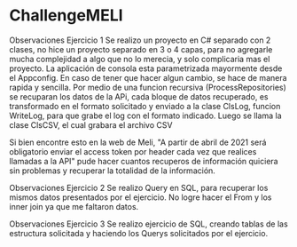 # ChallengeMELI
Observaciones Ejercicio 1
  Se realizo un proyecto en C# separado con 2 clases, no hice un proyecto separado en 3 o 4 capas, para no agregarle mucha complejidad a 
  algo que no lo merecia, y solo complicaria mas el proyecto.
  La aplicación de consola esta parametrizada mayormente desde el Appconfig. En caso de tener que hacer algun cambio, se hace de manera rapida y sencilla.
  Por medio de una funcion recursiva (ProcessRepositories) se recuparan los datos de la APi, cada bloque de datos recuperado, es transformado en el formato solicitado
  y enviado a la clase ClsLog, funcion WriteLog, para que grabe el log con el formato indicado.
  Luego se llama la clase ClsCSV, el cual grabara el archivo CSV
  
 Si bien encontre esto en la web de Meli,  "A partir de abril de 2021 será obligatorio enviar el access token por header cada vez que realices llamadas a la API"
 pude hacer cuantos recuperos de información quiciera sin problemas y recuperar la totalidad de la información.
  
Observaciones Ejercicio 2
  Se realizo Query en SQL, para recuperar los mismos datos presentados por el ejercicio. No logre hacer el From y los inner join ya que me faltaron datos.

Observaciones Ejercicio 3
  Se realizo ejercicio de SQL, creando tablas de las estructura solicitada y haciendo los Querys solicitados por el ejercicio.
